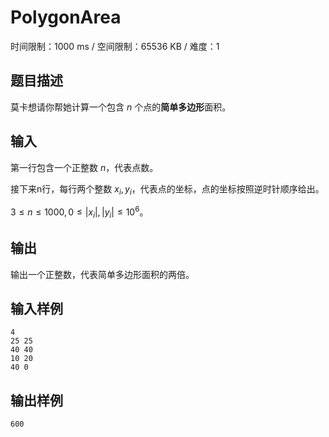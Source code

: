 # PolygonArea

时间限制：1000 ms / 空间限制：65536 KB / 难度：1

## 题目描述

莫卡想请你帮她计算一个包含 $n$ 个点的**简单多边形**面积。

## 输入

第一行包含一个正整数 $n$，代表点数。

接下来n行，每行两个整数 $x_i,y_i$，代表点的坐标，点的坐标按照逆时针顺序给出。

$3\leq n\leq 1000,0\leq |x_i|,|y_i|\leq 10^6$。

## 输出

输出一个正整数，代表简单多边形面积的两倍。

## 输入样例

    4
    25 25
    40 40
    10 20
    40 0

## 输出样例

    600
